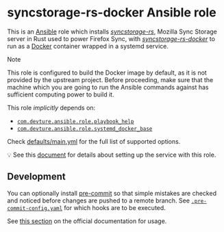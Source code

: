 <!--
SPDX-FileCopyrightText: 2023 Slavi Pantaleev
SPDX-FileCopyrightText: 2025 Suguru Hirahara

SPDX-License-Identifier: AGPL-3.0-or-later
-->

# syncstorage-rs-docker Ansible role

This is an [Ansible](https://www.ansible.com/) role which installs [*syncstorage-rs*](https://github.com/mozilla-services/syncstorage-rs), Mozilla Sync Storage server in Rust used to power Firefox Sync, with [*syncstorage-rs-docker*](https://codeberg.org/acioustick/syncstorage-rs-docker) to run as a [Docker](https://www.docker.com/) container wrapped in a systemd service.

>[!NOTE]
> This role is configured to build the Docker image by default, as it is not provided by the upstream project. Before proceeding, make sure that the machine which you are going to run the Ansible commands against has sufficient computing power to build it.

This role *implicitly* depends on:

- [`com.devture.ansible.role.playbook_help`](https://github.com/devture/com.devture.ansible.role.playbook_help)
- [`com.devture.ansible.role.systemd_docker_base`](https://github.com/devture/com.devture.ansible.role.systemd_docker_base)

Check [defaults/main.yml](defaults/main.yml) for the full list of supported options.

💡 See this [document](docs/configuring-syncstorage-rs-docker.md) for details about setting up the service with this role.

## Development

You can optionally install [pre-commit](https://pre-commit.com/) so that simple mistakes are checked and noticed before changes are pushed to a remote branch. See [`.pre-commit-config.yaml`](./.pre-commit-config.yaml) for which hooks are to be executed.

See [this section](https://pre-commit.com/#usage) on the official documentation for usage.
